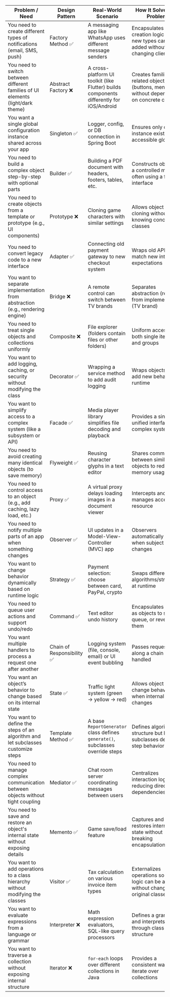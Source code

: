 | **Problem / Need**                                                               | **Design Pattern**        | **Real-World Scenario**                                                                  | **How It Solves the Problem**                                                              |
|----------------------------------------------------------------------------------|---------------------------|------------------------------------------------------------------------------------------|--------------------------------------------------------------------------------------------|
| You need to create different types of notifications (email, SMS, push)           | Factory Method ✅          | A messaging app like WhatsApp uses different message senders                             | Encapsulates creation logic so new types can be added without changing client code         |
| You need to switch between different families of UI elements (light/dark theme)  | Abstract Factory  ❌       | A cross-platform UI toolkit (like Flutter) builds components differently for iOS/Android | Creates families of related objects (buttons, menus) without depending on concrete classes |
| You want a single global configuration instance shared across your app           | Singleton ✅               | Logger, config, or DB connection in Spring Boot                                          | Ensures only one instance exists, accessible globally                                      |
| You need to build a complex object step-by-step with optional parts              | Builder  ✅                | Building a PDF document with headers, footers, tables, etc.                              | Constructs object in a controlled manner, often using a fluent interface                   |
| You need to create objects from a template or prototype (e.g., UI components)    | Prototype  ❌              | Cloning game characters with similar settings                                            | Allows object cloning without knowing concrete classes                                     |
| You need to convert legacy code to a new interface                               | Adapter   ✅               | Connecting old payment gateway to new checkout system                                    | Wraps old API to match new interface expectations                                          |
| You want to separate implementation from abstraction (e.g., rendering engine)    | Bridge    ❌               | A remote control can switch between TV brands                                            | Separates abstraction (remote) from implementation (TV brand)                              |
| You need to treat single objects and collections uniformly                       | Composite  ❌              | File explorer (folders contain files or other folders)                                   | Uniform access to both single items and groups                                             |
| You want to add logging, caching, or security without modifying the class        | Decorator ✅               | Wrapping a service method to add audit logging                                           | Wraps objects to add new behavior at runtime                                               |
| You want to simplify access to a complex system (like a subsystem or API)        | Facade   ✅                | Media player library simplifies file decoding and playback                               | Provides a single, unified interface to a complex system                                   |
| You need to avoid creating many identical objects (to save memory)               | Flyweight  ✅              | Reusing character glyphs in a text editor                                                | Shares common data between similar objects to reduce memory usage                          |
| You need to control access to an object (e.g., add caching, lazy load, etc.)     | Proxy    ✅                | A virtual proxy delays loading images in a document viewer                               | Intercepts and manages access to a resource                                                |
| You need to notify multiple parts of an app when something changes               | Observer  ✅               | UI updates in a Model-View-Controller (MVC) app                                          | Observers automatically update when subject changes                                        |
| You want to change behavior dynamically based on runtime logic                   | Strategy  ✅               | Payment selection: choose between card, PayPal, crypto                                   | Swaps different algorithms/strategies at runtime                                           |
| You need to queue user actions and support undo/redo                             | Command   ✅               | Text editor undo history                                                                 | Encapsulates actions as objects to store, queue, or reverse them                           |
| You want multiple handlers to process a request one after another                | Chain of Responsibility ✅ | Logging system (file, console, email) or UI event bubbling                               | Passes request along a chain until handled                                                 |
| You want an object’s behavior to change based on its internal state              | State   ✅                 | Traffic light system (green → yellow → red)                                              | Allows object to change behavior when internal state changes                               |
| You want to define the steps of an algorithm and let subclasses customize steps  | Template Method  ✅        | A base `ReportGenerator` class defines `generate()`, subclasses override steps           | Defines algorithm structure but lets subclasses define step behavior                       |
| You need to manage complex communication between objects without tight coupling  | Mediator  ✅               | Chat room server coordinating messages between users                                     | Centralizes interaction logic, reducing direct dependencies                                |
| You need to save and restore an object's internal state without exposing details | Memento   ✅               | Game save/load feature                                                                   | Captures and restores internal state without breaking encapsulation                        |
| You want to add operations to a class hierarchy without modifying the classes    | Visitor   ✅               | Tax calculation on various invoice item types                                            | Externalizes operations so new logic can be added without changing original classes        |
| You want to evaluate expressions from a language or grammar                      | Interpreter  ❌            | Math expression evaluators, SQL-like query processors                                    | Defines a grammar and interprets it through class structure                                |
| You want to traverse a collection without exposing internal structure            | Iterator   ❌              | `for-each` loops over different collections in Java                                      | Provides a consistent way to iterate over collections                                      |
